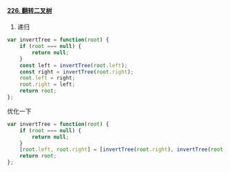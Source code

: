 #### [226. 翻转二叉树](https://leetcode-cn.com/problems/invert-binary-tree/)

1. 递归

```js
var invertTree = function(root) {
    if (root === null) {
        return null;
    }
    const left = invertTree(root.left);
    const right = invertTree(root.right);
    root.left = right;
    root.right = left;
    return root;
};
```



优化一下

```js
var invertTree = function(root) {
    if (root === null) {
        return null;
    }
    [root.left, root.right] = [invertTree(root.right), invertTree(root.left)]
    return root;
};
```

